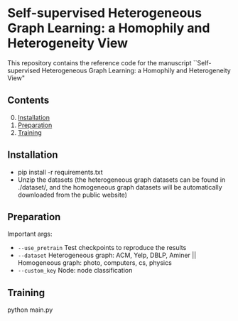 # Self-supervised Heterogeneous Graph Learning:  a Homophily and Heterogeneity View 

This repository contains the reference code for the manuscript ``Self-supervised Heterogeneous Graph Learning:  a Homophily and Heterogeneity View" 

## Contents

0. [Installation](#installation)
0. [Preparation](#Preparation)
0. [Training](#train)


## Installation
* pip install -r requirements.txt 
* Unzip the datasets (the heterogeneous graph datasets can be found in ./dataset/, and the homogeneous graph datasets will be automatically downloaded from the public website)

## Preparation
Important args:
* `--use_pretrain` Test checkpoints to reproduce the results 
* `--dataset` Heterogeneous graph: ACM, Yelp, DBLP, Aminer || Homogeneous graph: photo, computers, cs, physics
* `--custom_key` Node: node classification

## Training
python main.py



